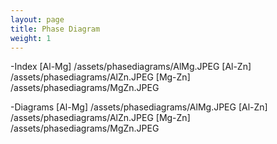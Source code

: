 ```yaml
---
layout: page
title: Phase Diagram
weight: 1
---
```


-Index
[Al-Mg] /assets/phasediagrams/AlMg.JPEG
[Al-Zn] /assets/phasediagrams/AlZn.JPEG
[Mg-Zn] /assets/phasediagrams/MgZn.JPEG

-Diagrams
[Al-Mg] /assets/phasediagrams/AlMg.JPEG
[Al-Zn] /assets/phasediagrams/AlZn.JPEG
[Mg-Zn] /assets/phasediagrams/MgZn.JPEG
